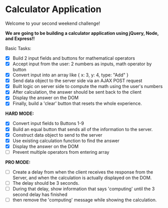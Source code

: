 # Calculator Application

Welcome to your second weekend challenge!

**We are going to be building a calculator application using jQuery, Node, and Express!!**

Basic Tasks:
- [x] Build 2 input fields and buttons for mathematical operators
- [x] Accept input from the user: 2 numbers as inputs, math operator by button
- [x] Convert input into an array like { x: 3, y: 4, type: "Add" }
- [x] Send data object to the server side via an AJAX POST request
- [x] Built logic on server side to compute the math using the user's numbers
- [x] After calculation, the answer should be sent back to the client
- [x] Display the answer on the DOM
- [x] Finally, build a 'clear' button that resets the whole experience.

__HARD MODE:__
- [x] Convert input fields to Buttons 1-9
- [x] Build an equal button that sends all of the information to the server.
- [x] Construct data object to send to the server
- [x] Use existing calculation function to find the answer
- [x] Display the answer on the DOM
- [ ] Prevent multiple operators from entering array

__PRO MODE:__
- [ ] Create a delay from when the client receives the response from the Server, and when the calculation is actually displayed on the DOM.
- [ ] The delay should be 3 seconds.
- [ ] During that delay, show information that says 'computing' until the 3 second delay has finished
- [ ] then remove the 'computing' message while showing the calculation.
